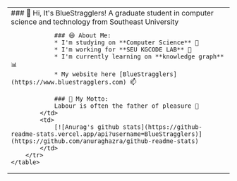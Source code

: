 <html>
    <table style="margin-left: auto; margin-right: auto;">
        <tr>
            <td>
                ### 👋 Hi, It's BlueStragglers!
                A graduate student in computer science and technology from Southeast University

                ### 😄 About Me:
                * I'm studying on **Computer Science** 🔭
                * I'm working for **SEU KGCODE LAB** 🌱
                * I'm currently learning on **knowledge graph** 📊
                * My website here [BlueStragglers](https://www.bluestragglers.com) 📫

                ### 💬 My Motto:
                Labour is often the father of pleasure 💪
            </td>
            <td>
                [![Anurag's github stats](https://github-readme-stats.vercel.app/api?username=BlueStragglers)](https://github.com/anuraghazra/github-readme-stats)
            </td>
        </tr>
    </table>
</html>

<!--
**BlueStragglers/BlueStragglers** is a ✨ _special_ ✨ repository because its `README.md` (this file) appears on your GitHub profile.

Here are some ideas to get you started:

- 🔭 I’m currently working on ...
- 🌱 I’m currently learning ...
- 👯 I’m looking to collaborate on ...
- 🤔 I’m looking for help with ...
- 💬 Ask me about ...
- 📫 How to reach me: ...
- 😄 Pronouns: ...
- ⚡ Fun fact: ...
-->
